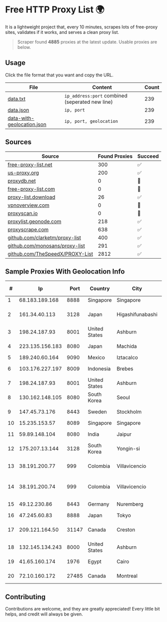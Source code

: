 
# Free HTTP Proxy List 🌍

It is a lightweight project that, every 10 minutes, scrapes lots of free-proxy sites, validates if it works, and serves a clean proxy list.


> Scraper found **4885** proxies at the latest update. Usable proxies are below.

## Usage

Click the file format that you want and copy the URL.


|File|Content|Count|
|----|-------|-----|
|[data.txt](https://raw.githubusercontent.com/themiralay/Proxy-List-World/master/data.txt)|`ip_address:port` combined (seperated new line)|239|
|[data.json](https://raw.githubusercontent.com/themiralay/Proxy-List-World/master/data.json)|`ip, port`|239|
|[data-with-geolocation.json](https://raw.githubusercontent.com/themiralay/Proxy-List-World/master/data-with-geolocation.json)|`ip, port, geolocation`|239|

## Sources

|Source|Found Proxies|Succeed|
|------|-------------|-------|
|[free-proxy-list.net](https://free-proxy-list.net)|300|✅|
|[us-proxy.org](https://www.us-proxy.org)|200|✅|
|[proxydb.net](http://proxydb.net)|0|🚫|
|[free-proxy-list.com](https://free-proxy-list.com/?page=&port=&type%5B%5D=http&type%5B%5D=https&up_time=0&search=Search)|0|🚫|
|[proxy-list.download](https://www.proxy-list.download/HTTP)|26|✅|
|[vpnoverview.com](https://vpnoverview.com/privacy/anonymous-browsing/free-proxy-servers)|0|🚫|
|[proxyscan.io](https://www.proxyscan.io)|0|🚫|
|[proxylist.geonode.com](https://proxylist.geonode.com/api/proxy-list?limit=300&page=1&sort_by=lastChecked&sort_type=desc&protocols=http,https)|218|✅|
|[proxyscrape.com](https://api.proxyscrape.com/v2/?request=displayproxies&protocol=http&timeout=10000&country=all&ssl=all&anonymity=all)|638|✅|
|[github.com/clarketm/proxy-list](https://raw.githubusercontent.com/clarketm/proxy-list/master/proxy-list-raw.txt)|400|✅|
|[github.com/monosans/proxy-list](https://raw.githubusercontent.com/monosans/proxy-list/main/proxies/http.txt)|291|✅|
|[github.com/TheSpeedX/PROXY-List](https://raw.githubusercontent.com/TheSpeedX/PROXY-List/master/http.txt)|2812|✅|


## Sample Proxies With Geolocation Info

|#|Ip|Port|Country|City|Internet Service Provider|
|-|--|----|-------|----|-------------------------|
|1|68.183.189.168|8888|Singapore|Singapore|DigitalOcean, LLC|
|2|161.34.40.113|3128|Japan|Higashifunabashi|NTT PC Communications, Inc.|
|3|198.24.187.93|8001|United States|Ashburn|Secured Servers LLC|
|4|223.135.156.183|8080|Japan|Machida|So-net Corporation|
|5|189.240.60.164|9090|Mexico|Iztacalco|Uninet S.A. de C.V.|
|6|103.176.227.197|8009|Indonesia|Brebes|PT Pass Internet Indonesia|
|7|198.24.187.93|8001|United States|Ashburn|Secured Servers LLC|
|8|130.162.148.105|8080|South Korea|Seoul|Oracle Corporation|
|9|147.45.73.176|8443|Sweden|Stockholm|Aeza International LTD|
|10|15.235.153.57|8089|Singapore|Singapore|OVH Hosting|
|11|59.89.148.104|8080|India|Jaipur|Bharat Sanchar Nigam Ltd|
|12|175.207.13.144|3128|South Korea|Yongin-si|Korea Telecom|
|13|38.191.200.77|999|Colombia|Villavicencio|Hola Telecomunicacines Colombia S.A.S|
|14|38.191.200.74|999|Colombia|Villavicencio|Hola Telecomunicacines Colombia S.A.S|
|15|49.12.230.86|8443|Germany|Nuremberg|Hetzner Online GmbH|
|16|47.245.60.83|8888|Japan|Tokyo|Alibaba Cloud LLC|
|17|209.121.164.50|31147|Canada|Creston|TELUS Communications Inc.|
|18|132.145.134.243|8000|United States|Ashburn|Oracle Corporation|
|19|41.65.160.174|1976|Egypt|Cairo|Etisalat Misr Mobile BB|
|20|72.10.160.172|27485|Canada|Montreal|GloboTech Communications|



## Contributing

Contributions are welcome, and they are greatly appreciated! Every
little bit helps, and credit will always be given.

